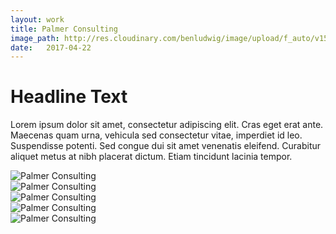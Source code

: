 ```yaml
---
layout: work
title: Palmer Consulting
image_path: http://res.cloudinary.com/benludwig/image/upload/f_auto/v1500154922/palmer-2_m0imw6.jpg
date:   2017-04-22
---
```

<div class="grid-container">
<div class="grid">
<div class="grid-sizer"></div>
<div class="grid-item">
  <div class="copy-block">
    <h1>Headline Text</h1>
    <p>Lorem ipsum dolor sit amet, consectetur adipiscing elit. Cras eget erat ante. Maecenas quam urna, vehicula sed consectetur vitae, imperdiet id leo. Suspendisse potenti. Sed congue dui sit amet venenatis eleifend. Curabitur aliquet metus at nibh placerat dictum. Etiam tincidunt lacinia tempor.</p>
  </div>
</div>
<div class="grid-item">
<img src="http://res.cloudinary.com/benludwig/image/upload/f_auto/v1500154921/palmer-1_mjxigb.jpg" alt="Palmer Consulting">
</div>
<div class="grid-item">
<img src="http://res.cloudinary.com/benludwig/image/upload/f_auto/v1500154922/palmer-2_m0imw6.jpg" alt="Palmer Consulting">
</div>
<div class="grid-item">
<img src="http://res.cloudinary.com/benludwig/image/upload/f_auto/v1500154918/palmer-3_ajreii.jpg" alt="Palmer Consulting">
</div>
<div class="grid-item">
<img src="http://res.cloudinary.com/benludwig/image/upload/f_auto/v1500154925/palmer-4_uhqdyd.jpg" alt="Palmer Consulting">
</div>
<div class="grid-item">
<img src="http://res.cloudinary.com/benludwig/image/upload/f_auto/v1500154919/palmer-5_u05hnj.jpg" alt="Palmer Consulting">
</div>
</div>
</div>

